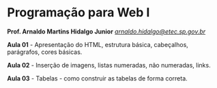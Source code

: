 # Programação para Web I

**Prof. Arnaldo Martins Hidalgo Junior**
*arnaldo.hidalgo@etec.sp.gov.br*

**Aula 01** - Apresentação do HTML, estrutura básica, cabeçalhos, parágrafos, cores básicas.

**Aula 02** - Inserção de imagens, listas numeradas, não numeradas, links.

**Aula 03** - Tabelas - como construir as tabelas de forma correta.

